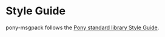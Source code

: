 # Style Guide

pony-msgpack follows the [Pony standard library Style Guide](https://github.com/ponylang/ponyc/blob/master/STYLE_GUIDE.md).
